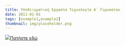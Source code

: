 ```yaml
---
title: Υποδειγματική Εργασία Τεχνολογία Α΄ Γυμνασίου
date: 2011-01-01
tags: [example1,example2]
thumbnail: img/placeholder.png
---
```

![](http://www.cyclist.gr/upldx/Image/blog/products/tuareg.jpg)[Πατήστε εδώ](https://www.dropbox.com/s/l9fymaghe08f3p6/%CE%A0%CE%9F%CE%94%CE%97%CE%9B%CE%91%CE%A4%CE%9F%202.doc)

